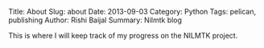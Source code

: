 Title: About
Slug: about
Date: 2013-09-03
Category: Python
Tags: pelican, publishing
Author: Rishi Baijal
Summary: Nilmtk blog

This is where I will keep track of my progress on the NILMTK project.
